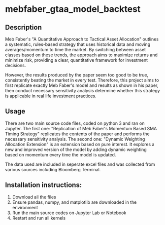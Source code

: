 # mebfaber_gtaa_model_backtest

## Description

Meb Faber's "A Quantitative Approach to Tactical Asset Allocation" outlines a systematic, rules-based strategy that uses historical data and moving averages/momentum to time the market. By switching between asset classes based on these trends, the approach aims to maximize returns and minimize risk, providing a clear, quantitative framework for investment decisions.

However, the results produced by the paper seem too good to be true, consistently beating the market in every test. Therefore, this project aims to first replicate exactly Meb Faber's model and results as shown in his paper, then conduct necessary sensitivity analysis determine whether this strategy is applicable in real life investment practices. 

## Usage

There are two main source code files, coded on python 3 and ran on Jupyter. The first one: "Replication of Meb Faber's Momentum Based SMA Timing Strategy" replicates the contents of the paper and performs the necessary sensitivity analysis. The second one: "Dynamic Weighting Allocation Extension" is an extension based on pure interest. It explores a new and improved version of the model by adding dynamic weighting based on momentum every time the model is updated. 

The data used are included in seperate excel files and was collected from various sources including Bloomberg Terminal.

## Installation instructions:

1. Download all the files
2. Ensure pandas, numpy, and matplotlib are downloaded in the environment
3. Run the main source codes on Jupyter Lab or Notebook
4. Restart and run all kernels 

